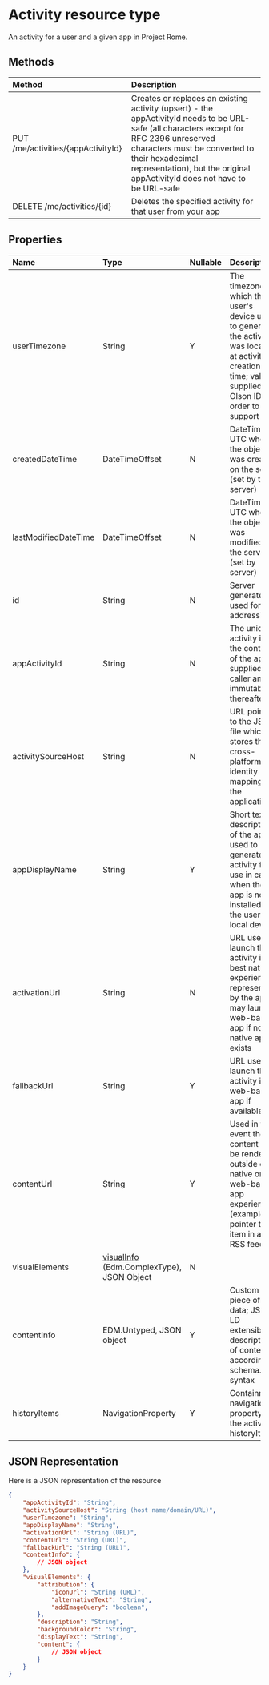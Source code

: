 # Activity resource type

An activity for a user and a given app in Project Rome.

## Methods

|Method | Description|
|:------|:-----------|
|PUT /me/activities/{appActivityId} | Creates or replaces an existing activity (upsert) - the appActivityId needs to be URL-safe (all characters except for RFC 2396 unreserved characters must be converted to their hexadecimal representation), but the original appActivityId does not have to be URL-safe |
|DELETE /me/activities/{id} | Deletes the specified activity for that user from your app|


## Properties

|Name | Type | Nullable | Description|
|:----|:-----|:---------|:-----------|
|userTimezone | String | Y | The timezone in which the user's device used to generate the activity was located at activity creation time; values supplied as Olson IDs in order to support ||cross-platform representation|
|createdDateTime | DateTimeOffset | N | DateTime in UTC when the object was created on the server (set by the server)|
|lastModifiedDateTime | DateTimeOffset | N | DateTime in UTC when the object was modified on the server (set by server)|
|id | String | N | Server generated ID used for URL addressing|
|appActivityId | String | N | The unique activity id in the context of the app - supplied by caller and immutable thereafter|
|activitySourceHost | String | N | URL pointing to the JSON file which stores the cross-platform identity mapping for the application|
|appDisplayName | String | Y | Short text description of the app used to generate the activity for use in cases when the app is not installed on the user’s local device|
|activationUrl | String | N | URL used to launch the activity in the best native experience represented by the appId, may launch a web-based app if no native app exists|
|fallbackUrl | String | Y | URL used to launch the activity in a web-based app if available|
|contentUrl | String | Y | Used in the event the content may be rendered outside of a native or web-based app experience (example: pointer to an item in an RSS feed)|
|visualElements| [visualInfo](../resources/projectrome_visualinfo.md)  (Edm.ComplexType), JSON Object | N |
|contentInfo | EDM.Untyped, JSON object | Y | Custom piece of data; JSON-LD extensible description of content according to schema.org syntax|
|historyItems | NavigationProperty | Y | Containment; navigation property to the activity's historyItems|

## JSON Representation

Here is a JSON representation of the resource

<!-- {
  "blockType": "resource",
  "optionalProperties": [
    "userTimezone",
    "appDisplayName",
    "fallbackUrl",
    "contentUrl",
    "contentInfo",
    "visualElements.attribution",
    "visualElements.description",
    "visualElements.backgroundColor",
    "visualElements.content"
  ],
  "@odata.type": "microsoft.graph.activity"
}-->

```json
{
    "appActivityId": "String",
    "activitySourceHost": "String (host name/domain/URL)",
    "userTimezone": "String",
    "appDisplayName": "String",
    "activationUrl": "String (URL)",
    "contentUrl": "String (URL)",
    "fallbackUrl": "String (URL)",
    "contentInfo": {
        // JSON object
    },
    "visualElements": {
        "attribution": {
            "iconUrl": "String (URL)",
            "alternativeText": "String",
            "addImageQuery": "boolean",
        },
        "description": "String",
        "backgroundColor": "String",
        "displayText": "String",
        "content": {
            // JSON object
        }
    }
}
```

<!-- uuid: 8fcb5dbc-d5aa-4681-8e31-b001d5168d79
2017-06-07 14:57:30 UTC -->
<!-- {
  "type": "#page.annotation",
  "description": "activity resource",
  "keywords": "",
  "section": "documentation",
  "tocPath": ""
}-->
